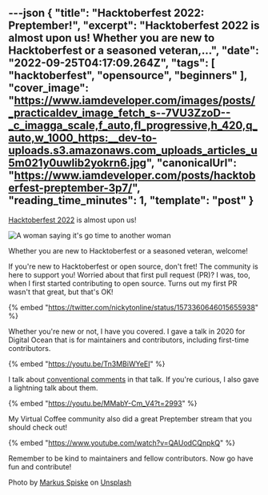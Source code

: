 ---json
{
  "title": "Hacktoberfest 2022: Preptember!",
  "excerpt": "Hacktoberfest 2022 is almost upon us!    Whether you are new to Hacktoberfest or a seasoned veteran,...",
  "date": "2022-09-25T04:17:09.264Z",
  "tags": [
    "hacktoberfest",
    "opensource",
    "beginners"
  ],
  "cover_image": "https://www.iamdeveloper.com/images/posts/_practicaldev_image_fetch_s--7VU3ZzoD--_c_imagga_scale,f_auto,fl_progressive,h_420,q_auto,w_1000_https:__dev-to-uploads.s3.amazonaws.com_uploads_articles_u5m021y0uwlib2yokrn6.jpg",
  "canonicalUrl": "https://www.iamdeveloper.com/posts/hacktoberfest-preptember-3p7/",
  "reading_time_minutes": 1,
  "template": "post"
}
---

[Hacktoberfest 2022](https://hacktoberfest.com/) is almost upon us!

![A woman saying it's go time to another woman](https://media.giphy.com/media/yaR8Dux1s0fAI/giphy.gif)

Whether you are new to Hacktoberfest or a seasoned veteran, welcome!

If you're new to Hacktoberfest or open source, don't fret! The community is here to support you! Worried about that first pull request (PR)? I was, too, when I first started contributing to open source. Turns out my first PR wasn't that great, but that's OK!

{% embed "https://twitter.com/nickytonline/status/1573360646015655938" %}

Whether you're new or not, I have you covered. I gave a talk in 2020 for Digital Ocean that is for maintainers and contributors, including first-time contributors.

{% embed "https://youtu.be/Tn3MBiWYeEI" %}

I talk about [conventional comments](https://conventionalcomments.org/) in that talk. If you're curious, I also gave a lightning talk about them.

{% embed "https://youtu.be/MMabY-Cm_V4?t=2993" %}

My Virtual Coffee community also did a great Preptember stream that you should check out!

{% embed "https://www.youtube.com/watch?v=QAUodCQnpkQ" %}

Remember to be kind to maintainers and fellow contributors. Now go have fun and contribute!

Photo by <a href="https://unsplash.com/@markusspiske?utm_source=unsplash&utm_medium=referral&utm_content=creditCopyText">Markus Spiske</a> on <a href="https://unsplash.com/s/photos/open-source?utm_source=unsplash&utm_medium=referral&utm_content=creditCopyText">Unsplash</a>

